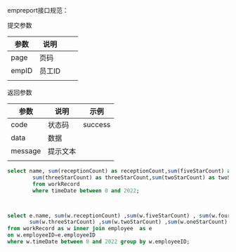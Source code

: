 empreport接口规范：

提交参数

| 参数  | 说明   |      |      |
| ----- | ------ | ---- | ---- |
| page  | 页码   |      |      |
| empID | 员工ID |      |      |
|       |        |      |      |

返回参数

| 参数    | 说明     | 示例    |
| ------- | -------- | ------- |
| code    | 状态码   | success |
| data    | 数据     |         |
| message | 提示文本 |         |
|         |          |         |



```sql
select name, sum(receptionCount) as receptionCount,sum(fiveStarCount) as fiveStarCount, sum(fourStarCount) as fourStarCount,
        sum(threeStarCount) as threeStarCount,sum(twoStarCount) as twoStarCount,sum(oneStarCount) as oneStarCount
        from workRecord
        where timeDate between 0 and 2022;



select e.name, sum(w.receptionCount) ,sum(w.fiveStarCount) , sum(w.fourStarCount) ,
       sum(w.threeStarCount) ,sum(w.twoStarCount) ,sum(w.oneStarCount)
from workRecord as w inner join employee  as e
on w.employeeID=e.employeeID
where w.timeDate between 0 and 2022 group by w.employeeID;
```